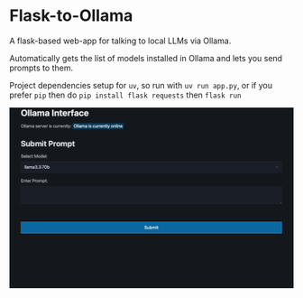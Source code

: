 # Flask-to-Ollama

A flask-based web-app for talking to local LLMs via Ollama.

Automatically gets the list of models installed in Ollama and lets you send prompts to them.

Project dependencies setup for `uv`, so run with `uv run app.py`, or if you prefer `pip` then do `pip install flask requests` then `flask run`

![Screenshot of Flask-to-Ollama](https://raw.githubusercontent.com/senwerks/Flask-to-Ollama/refs/heads/main/flask-to-ollama.png)
